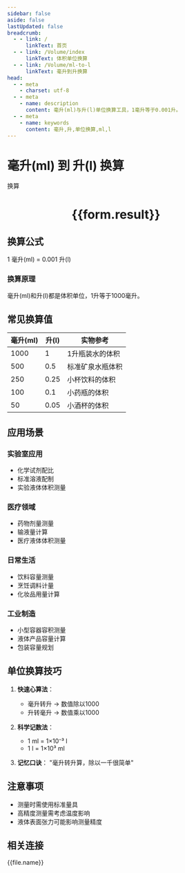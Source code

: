 ```yaml
---
sidebar: false
aside: false
lastUpdated: false
breadcrumb:
  - - link: /
      linkText: 首页
  - - link: /Volume/index
      linkText: 体积单位换算
  - - link: /Volume/ml-to-l
      linkText: 毫升到升换算
head:
  - - meta
    - charset: utf-8
  - - meta
    - name: description
      content: 毫升(ml)与升(l)单位换算工具，1毫升等于0.001升。
  - - meta
    - name: keywords
      content: 毫升,升,单位换算,ml,l
---
```


# 毫升(ml) 到 升(l) 换算

<script setup>
import { onMounted, reactive, inject ,ref  } from 'vue'
import { NButton,NForm ,NFormItem,NInput,NInputNumber,NSelect,NCard,useMessage ,NGrid ,NGi } from 'naive-ui'
import { defineClientComponent } from 'vitepress'
import { Volume } from '../files';

const convert = inject('convert')
const formRef = ref(null);
const rules = {
  number:{
    required: true,
    type: 'number',
    trigger: "blur"
  }
}
const form = reactive({
  number:null,
  result:'',
  title:'毫升(ml)到升(l)换算'
})

const convertHandler = (e) => {
  e.preventDefault();
  formRef.value?.validate((errors)=>{
    if (!errors) {
      form.result = `${form.number} ml = ${convert(form.number).from('ml').to('l')} l`
    }
  })
}
</script>

<n-form size="large" :model="form" ref='formRef' :rules="rules">
  <n-form-item label="数值" path="number">
    <n-input-number size="large" style="width:100%" :min="0" v-model:value="form.number" placeholder="请输入毫升数值" />
  </n-form-item>
  <n-form-item>
    <n-button type="info" style="width:100%" @click="convertHandler">换算</n-button>
  </n-form-item>
</n-form>
<n-card embedded :bordered="false" hoverable>
  <div style="text-align:center">
    <h1>{{form.result}}</h1>
  </div>
</n-card>

## 换算公式
1 毫升(ml) = 0.001 升(l)

### 换算原理
毫升(ml)和升(l)都是体积单位，1升等于1000毫升。

## 常见换算值
| 毫升(ml) | 升(l) | 实物参考                 |
|---------|-------|--------------------------|
| 1000    | 1     | 1升瓶装水的体积           |
| 500     | 0.5   | 标准矿泉水瓶体积          |
| 250     | 0.25  | 小杯饮料的体积            |
| 100     | 0.1   | 小药瓶的体积              |
| 50      | 0.05  | 小酒杯的体积              |

## 应用场景
### 实验室应用
- 化学试剂配比
- 标准溶液配制
- 实验液体体积测量

### 医疗领域
- 药物剂量测量
- 输液量计算
- 医疗液体体积测量

### 日常生活
- 饮料容量测量
- 烹饪调料计量
- 化妆品用量计算

### 工业制造
- 小型容器容积测量
- 液体产品容量计算
- 包装容量规划

## 单位换算技巧
1. **快速心算法**：
   - 毫升转升 → 数值除以1000
   - 升转毫升 → 数值乘以1000

2. **科学记数法**：
   - 1 ml = 1×10⁻³ l
   - 1 l = 1×10³ ml

3. **记忆口诀**：
   "毫升转升算，除以一千很简单"

## 注意事项
- 测量时需使用标准量具
- 高精度测量需考虑温度影响
- 液体表面张力可能影响测量精度

## 相关连接
<n-grid x-gap="12" :cols="2">
  <n-gi v-for="(file, index) in Volume" :key="index">
    <n-button
      text
      tag="a"
      :href="file.path"
      type="info"
    >
      {{file.name}}
    </n-button>
  </n-gi>
</n-grid>